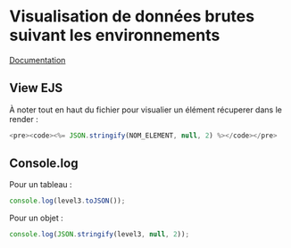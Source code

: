 # Visualisation de données brutes suivant les environnements

[Documentation](https://developer.mozilla.org/fr/docs/Web/JavaScript/Reference/Global_Objects/JSON/stringify)

## View EJS

À noter tout en haut du fichier pour visualier un élément récuperer dans le render :

```js
<pre><code><%= JSON.stringify(NOM_ELEMENT, null, 2) %></code></pre>
```

## Console.log

Pour un tableau :

```js
console.log(level3.toJSON());
```

Pour un objet :

```js
console.log(JSON.stringify(level3, null, 2));
```
